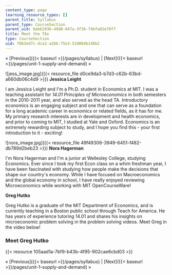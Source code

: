 ```yaml
---
content_type: page
learning_resource_types: []
parent_title: Syllabus
parent_type: CourseSection
parent_uid: 8abb293b-49d8-047a-3f36-74bfa02e78f7
title: Meet the TAs
type: CourseSection
uid: f0b3ed7c-dca2-a26b-75e3-53d084b146b2
---
```


« [Previous]({{< baseurl >}}/pages/syllabus) | [Next]({{< baseurl >}}/pages/unit-1-supply-and-demand) »

![jess_image.jpg]({{< resource_file d0ce9da3-b7d3-c62b-63bd-a660db06c4d9 >}}) **Jessica Leight**

I am Jessica Leight and I'm a Ph.D. student in Economics at MIT. I was a teaching assistant for _14.01 Principles of Microeconomics_ in both semesters in the 2010-2011 year, and also served as the head TA. Introductory economics is an engaging subject and one that can serve as a foundation for a long academic career in economics or related fields, as it has for me. My primary research interests are in development and health economics, and prior to coming to MIT, I studied at Yale and Oxford. Economics is an extremely rewarding subject to study, and I hope you find this - your first introduction to it - exciting!

![nora_image.jpg]({{< resource_file 49f49306-3949-6451-f482-db789d2beb23 >}}) **Nora Hagerman**

I'm Nora Hagerman and I'm a junior at Wellesley College, studying Economics. Ever since I took my first Econ class on a whim freshman year, I have been fascinated with studying how people make the decisions that shape our country's economy. While I have focused on Macroeconomics and the global economy in school, I have really enjoyed reviewing Microeconomics while working with MIT OpenCourseWare!

**Greg Hutko**

Greg Hutko is a graduate of the MIT Department of Economics, and is currently teaching in a Boston public school through Teach for America. He has years of experience tutoring 14.01 and shares his insights on microeconomic problem solving in the problem solving videos. Meet Greg in the video below!

### Meet Greg Hutko

{{< resource 105aad1a-7bf9-b43b-4f95-902cae6cbd03 >}}

« [Previous]({{< baseurl >}}/pages/syllabus) | [Next]({{< baseurl >}}/pages/unit-1-supply-and-demand) »